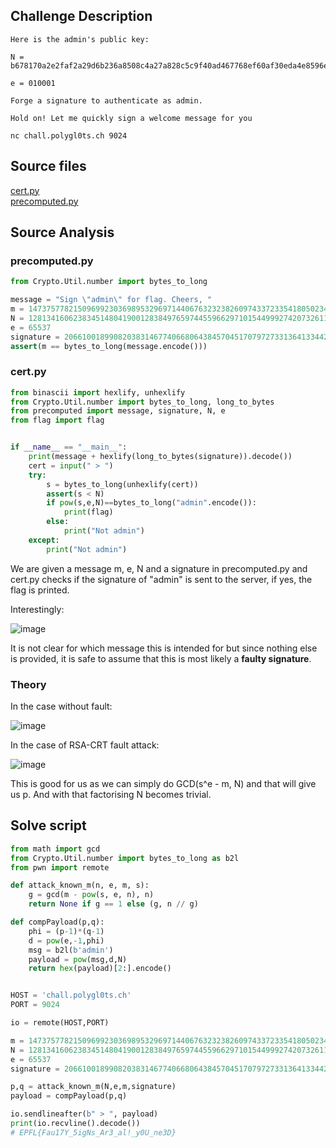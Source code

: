 ## Challenge Description

```
Here is the admin's public key:

N = b678170a2e2faf2a29d6b236a8508c4a27a828c5c9f40ad467768ef60af30eda4e8596e4cbc3919db6d104ea1155025052918fb8fb3ef78510c6ea41f5be60e26103fb0f36a71883a23027f544b08ad35fc328b184e83f8973695e339d75fe4565e90457f051ba327eb14d77d76fc60b8800e5d04d9407561dc708889ee8b001

e = 010001

Forge a signature to authenticate as admin.

Hold on! Let me quickly sign a welcome message for you

nc chall.polygl0ts.ch 9024
```

## Source files

[cert.py](./cert.py) \
[precomputed.py](./precomputed.py) 


## Source Analysis

### precomputed.py

```python
from Crypto.Util.number import bytes_to_long

message = "Sign \"admin\" for flag. Cheers, "
m = 147375778215096992303698953296971440676323238260974337233541805023476001824
N = 128134160623834514804190012838497659744559662971015449992742073261127899204627514400519744946918210411041809618188694716954631963628028483173612071660003564406245581>
e = 65537
signature = 2066100189908203831467740668064384570451707972733136413344205404539358351467797272063760846108596471121604572134007316135429454288237472477734942807611858337>
assert(m == bytes_to_long(message.encode()))
```

### cert.py
```python
from binascii import hexlify, unhexlify
from Crypto.Util.number import bytes_to_long, long_to_bytes
from precomputed import message, signature, N, e
from flag import flag


if __name__ == "__main__":
    print(message + hexlify(long_to_bytes(signature)).decode())
    cert = input(" > ")
    try:
        s = bytes_to_long(unhexlify(cert))
        assert(s < N)
        if pow(s,e,N)==bytes_to_long("admin".encode()):
            print(flag)
        else:
            print("Not admin")
    except:
        print("Not admin")
```

We are given a message m, e, N and a signature in precomputed.py and cert.py checks if the signature of "admin" is sent to the server, if yes, the flag is printed.

Interestingly:

![image](https://github.com/user-attachments/assets/a10f63c7-02eb-4aa4-aa93-a1bf94fa603c)

It is not clear for which message this is intended for but since nothing else is provided, it is safe to assume that this is most likely a **faulty signature**.

### Theory

In the case without fault:

![image](https://github.com/user-attachments/assets/5629916e-b7d1-4587-8546-8529cc6293eb)

In the case of RSA-CRT fault attack:

![image](https://github.com/user-attachments/assets/28c3e652-667e-4c5e-b6b6-060902b911ea)

This is good for us as we can simply do GCD(s^e - m, N)  and that will give us p. And with that factorising N becomes trivial.

## Solve script

```python
from math import gcd
from Crypto.Util.number import bytes_to_long as b2l
from pwn import remote

def attack_known_m(n, e, m, s):
    g = gcd(m - pow(s, e, n), n)
    return None if g == 1 else (g, n // g)

def compPayload(p,q):
    phi = (p-1)*(q-1)
    d = pow(e,-1,phi)
    msg = b2l(b'admin')
    payload = pow(msg,d,N)
    return hex(payload)[2:].encode()


HOST = 'chall.polygl0ts.ch'
PORT = 9024

io = remote(HOST,PORT)

m = 147375778215096992303698953296971440676323238260974337233541805023476001824
N = 128134160623834514804190012838497659744559662971015449992742073261127899204627514400519744946918210411041809618188694716954631963628028483173612071660003564406245581>
e = 65537
signature = 2066100189908203831467740668064384570451707972733136413344205404539358351467797272063760846108596471121604572134007316135429454288237472477734942807611858337>

p,q = attack_known_m(N,e,m,signature)
payload = compPayload(p,q)

io.sendlineafter(b" > ", payload)
print(io.recvline().decode())
# EPFL{Fau17Y_5igNs_Ar3_al!_y0U_ne3D}
```






